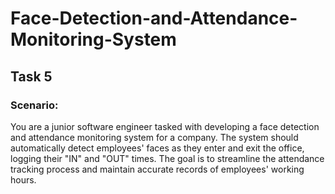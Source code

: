 # Face-Detection-and-Attendance-Monitoring-System
## Task 5
### Scenario:
You are a junior software engineer tasked with developing a face detection and attendance monitoring system for a company. The system should automatically
detect employees' faces as they enter and exit the office, logging their "IN" and "OUT" times. The goal is to streamline the attendance tracking process and maintain
accurate records of employees' working hours.
